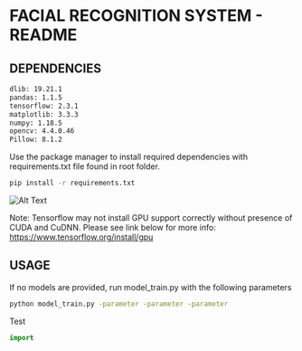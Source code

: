 # FACIAL RECOGNITION SYSTEM - README

## DEPENDENCIES
```bash
dlib: 19.21.1
pandas: 1.1.5
tensorflow: 2.3.1
matplotlib: 3.3.3
numpy: 1.18.5
opencv: 4.4.0.46
Pillow: 8.1.2
```

Use the package manager to install required dependencies with requirements.txt file found in root folder.

```bash
pip install -r requirements.txt
```

![Alt Text](https://media.giphy.com/media/vFKqnCdLPNOKc/giphy.gif)

Note: Tensorflow may not install GPU support correctly without presence of CUDA and CuDNN. Please see link below for more info:
https://www.tensorflow.org/install/gpu

## USAGE

If no models are provided, run model_train.py with the following parameters

```bash
python model_train.py -parameter -parameter -parameter
```

Test

```python
import 
```

